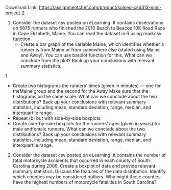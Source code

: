Download Link: https://assignmentchef.com/product/solved-cs6313-mini-project-2
<br>
<ol>

 <li>Consider the dataset csv posted on eLearning. It contains observations on 5875 runners who finished the 2010 Beach to Beacon 10K Road Race in Cape Elizabeth, Maine. You can read the dataset in R using read.csv function.

  <ul>

   <li>Create a bar graph of the variable Maine, which identifies whether a runner is from Maine or from somewhere else (stated using Maine and Away). You can use barplot function for this. What can we conclude from the plot? Back up your conclusions with relevant summary statistics.</li>

  </ul></li>

</ol>

1

<ul>

 <li>Create two histograms the runners’ times (given in minutes) — one for theMaine group and the second for the Away Make sure that the histograms on the same scale. What can we conclude about the two distributions? Back up your conclusions with relevant summary statistics, including mean, standard deviation, range, median, and interquartile range.</li>

 <li>Repeat (b) but with side-by-side boxplots.</li>

 <li>Create side-by-side boxplots for the runners’ ages (given in years) for male andfemale runners. What can we conclude about the two distributions? Back up your conclusions with relevant summary statistics, including mean, standard deviation, range, median, and interquartile range.</li>

</ul>

<ol start="2">

 <li> Consider the dataset csv posted on eLearning. It contains the number of fatal motorcycle accidents that occurred in each county of South Carolina during 2009. Create a boxplot of data and provide relevant summary statistics. Discuss the features of the data distribution. Identify which counties may be considered outliers. Why might these counties have the highest numbers of motorcycle fatalities in South Carolina?</li>

</ol>